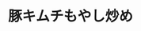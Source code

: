 ---
id: 075
title: 豚キムチもやし炒め
date_cooked: 
image: /images/cooklog/075-buta-kimuchi-moyashi-itame.jpg
tags: [肉, 豚バラ肉]
cook_logs:
  - date: 
    rating:
    notes: >
      
    image: /images/cooklog/075-buta-kimuchi-moyashi-itame.jpg
---